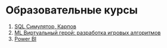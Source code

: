 # Образовательные курсы
1. [SQL Симулятор, Карпов](./sql-karpov)
2. [ML Виртуальный герой: разработка игровых алгоритмов](./ml-game-packman/)
3. [Power BI](./power-bi/)
